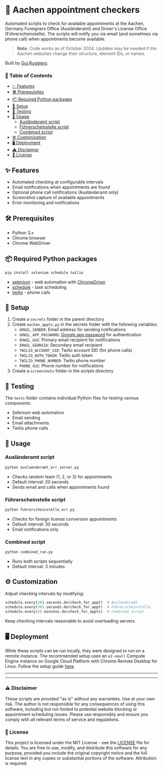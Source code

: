 # 🤖 Aachen appointment checkers

Automated scripts to check for available appointments at the Aachen, Germany Foreigners Office (Ausländeramt) and Driver's License Office (Führerscheinstelle). The scripts will notify you via email (and sometimes via phone call) when appointments become available.

> **Note**: Code works as of October 2024. Updates may be needed if the Aachen websites change their structure, element IDs, or names.

Built by [Gui Ruggiero](https://guiruggiero.com/).

### 📖 Table of Contents
- [✨ Features](#-features)
- [🛠️ Prerequisites](#️-prerequisites)
- [📦 Required Python packages](#-required-python-packages)
- [🚀 Setup](#-setup)
- [🧪 Testing](#-testing)
- [📝 Usage](#-usage)
  - [Ausländeramt script](#ausländeramt-script)
  - [Führerscheinstelle script](#führerscheinstelle-script)
  - [Combined script](#combined-script)
- [⚙️ Customization](#️-customization)
- [🖥️ Deployment](#️-deployment)
- [⚠️ Disclaimer](#️-disclaimer)
- [📄 License](#-license)

## ✨ Features

- Automated checking at configurable intervals
- Email notifications when appointments are found
- Optional phone call notifications (Ausländeramt only)
- Screenshot capture of available appointments
- Error monitoring and notifications

## 🛠️ Prerequisites

- Python 3.x
- Chrome browser
- Chrome WebDriver

## 📦 Required Python packages

```bash
pip install selenium schedule twilio
```

- [selenium](https://www.selenium.dev/documentation/webdriver/getting_started/install_library/) - web automation with [ChromeDriver](https://googlechromelabs.github.io/chrome-for-testing/)
- [schedule](https://schedule.readthedocs.io/en/stable/installation.html) - task scheduling
- [twilio](https://www.twilio.com/docs/voice/quickstart/python) - phone calls

## 🚀 Setup

1. Create a `secrets` folder in the parent directory
2. Create `aachen_appts.py` in the secrets folder with the following variables:
   - `GMAIL_SENDER`: Email address for sending notifications
   - `GMAIL_APP_PASSWORD`: [Google app password](https://myaccount.google.com/apppasswords) for authentication
   - `EMAIL_GUI`: Primary email recipient for notifications
   - `EMAIL_GEORGIA`: Secondary email recipient
   - `TWILIO_ACCOUNT_SID`: Twilio account SID (for phone calls)
   - `TWILIO_AUTH_TOKEN`: Twilio auth token
   - `TWILIO_PHONE_NUMBER`: Twilio phone number
   - `PHONE_GUI`: Phone number for notifications
3. Create a `screenshots` folder in the scripts directory

## 🧪 Testing

The `tests` folder contains individual Python files for testing various components:
- Selenium web automation
- Email sending
- Email attachments
- Twilio phone calls

## 📝 Usage

### Ausländeramt script
```bash
python auslaenderamt_err_server.py
```
- Checks random team (1, 2, or 3) for appointments
- Default interval: 20 seconds
- Sends email and calls when appointments found

### Führerscheinstelle script
```bash
python fuhrerscheinstelle_err.py
```
- Checks for foreign license conversion appointments
- Default interval: 30 seconds
- Email notifications only

### Combined script
```bash
python combined_run.py
```
- Runs both scripts sequentially
- Default interval: 3 minutes

## ⚙️ Customization

Adjust checking intervals by modifying:
```python
schedule.every(20).seconds.do(check_for_appt)  # Ausländeramt
schedule.every(30).seconds.do(check_for_appt)  # Führerscheinstelle
schedule.every(3).minutes.do(check_for_appts)  # Combined script
```
Keep checking intervals reasonable to avoid overloading servers.

## 🖥️ Deployment

While these scripts can be run locally, they were designed to run on a remote instance. The recommended setup uses an `e2-small` Compute Engine instance on Google Cloud Platform with Chrome Remote Desktop for Linux. Follow the setup guide [here](https://cloud.google.com/architecture/chrome-desktop-remote-on-compute-engine).

---
---

### ⚠️ Disclaimer

These scripts are provided "as is" without any warranties. Use at your own risk. The author is not responsible for any consequences of using this software, including but not limited to potential website blocking or appointment scheduling issues. Please use responsibly and ensure you comply with all relevant terms of service and regulations.

### 📄 License

This project is licensed under the MIT License - see the [LICENSE](LICENSE) file for details. You are free to use, modify, and distribute this software for any purpose, provided you include the original copyright notice and the full license text in any copies or substantial portions of the software. Attribution is required.